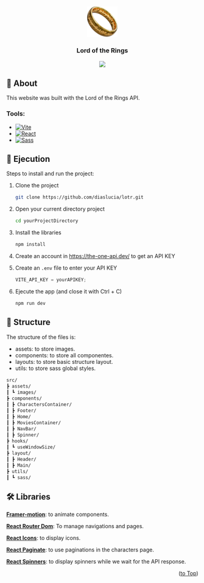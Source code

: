 <a id="readme-top"></a>
<br />

<div align="center">
  <a href="https://github.com/othneildrew/Best-README-Template">
    <img src="src/assets/images/ring.png" alt="Logo" width="80" height="80">
  </a>

  <h3 align="center">Lord of the Rings</h3>

</div>

<p align="center">
  <img src="src/assets/gif/gif.gif" width="700" align=center />
</p>

## 🔎 About

This website was built with the Lord of the Rings API.

### Tools:

- [![Vite][vite]][vite-url]
- [![React][react.js]][react-url]
- [![Sass][sass]][sass-url]

## 🚀 Ejecution

Steps to install and run the project:

1. Clone the project
   ```sh
   git clone https://github.com/diaslucia/lotr.git
   ```
2. Open your current directory project
   ```sh
   cd yourProjectDirectory
   ```
3. Install the libraries
   ```sh
   npm install
   ```
4. Create an account in https://the-one-api.dev/ to get an API KEY
5. Create an `.env` file to enter your API KEY
   ```js
   VITE_API_KEY = yourAPIKEY;
   ```
6. Ejecute the app (and close it with Ctrl + C)

   ```sh
   npm run dev
   ```

## 📂 Structure

The structure of the files is:

- assets: to store images.
- components: to store all componentes.
- layouts: to store basic structure layout.
- utils: to store sass global styles.

```
src/
┣ assets/
┃ ┗ images/
┣ components/
┃ ┣ CharactersContainer/
┃ ┣ Footer/
┃ ┣ Home/
┃ ┣ MoviesContainer/
┃ ┣ NavBar/
┃ ┣ Spinner/
┣ hooks/
┃ ┗ useWindowSize/
┣ layout/
┃ ┣ Header/
┃ ┣ Main/
┣ utils/
┃ ┗ sass/
```

## 🛠 Libraries

**[Framer-motion](https://www.framer.com/motion/)**: to animate components.

**[React Router Dom](https://reactrouter.com/en/main)**: To manage navigations and pages.

**[React Icons](https://react-icons.github.io/react-icons/)**: to display icons.

**[React Paginate](https://github.com/AdeleD/react-paginate#readme)**: to use paginations in the characters page.

**[React Spinners](https://www.davidhu.io/react-spinners/)**: to display spinners while we wait for the API response.

<p align="right">(<a href="#readme-top">to Top</a>)</p>

[react.js]: https://img.shields.io/badge/React-20232A?style=for-the-badge&logo=react&logoColor=61DAFB
[react-url]: https://reactjs.org/
[vite]: https://img.shields.io/static/v1?style=for-the-badge&message=Vite&color=646CFF&logo=Vite&logoColor=FFFFFF&label=
[vite-url]: https://vitejs.dev/
[sass]: https://img.shields.io/static/v1?style=for-the-badge&message=Sass&color=CC6699&logo=Sass&logoColor=FFFFFF&label=
[sass-url]: https://sass-lang.com/
